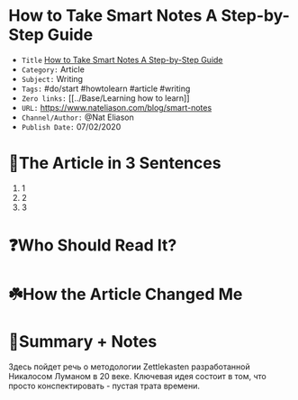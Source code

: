 # How to Take Smart Notes A Step-by-Step Guide

-   `Title` [How to Take Smart Notes A Step-by-Step Guide](https://www.nateliason.com/blog/smart-notes)
-  `Category:` Article 
-   `Subject:` Writing 
-   `Tags:` #do/start #howtolearn  #article #writing
- `Zero links:` [[../Base/Learning how to learn]]
-   `URL:` https://www.nateliason.com/blog/smart-notes
-   `Channel/Author:` @Nat Eliason
-   `Publish Date:` 07/02/2020


# 🚀The Article in 3 Sentences
1. 1
2. 2
3. 3

# ❓Who Should Read It?


# ☘️How the Article Changed Me


# 📒Summary + Notes
Здесь пойдет речь о методологии Zettlekasten разработанной Никалосом Луманом в 20 веке. Ключевая идея состоит в том, что просто конспектировать - пустая трата времени.